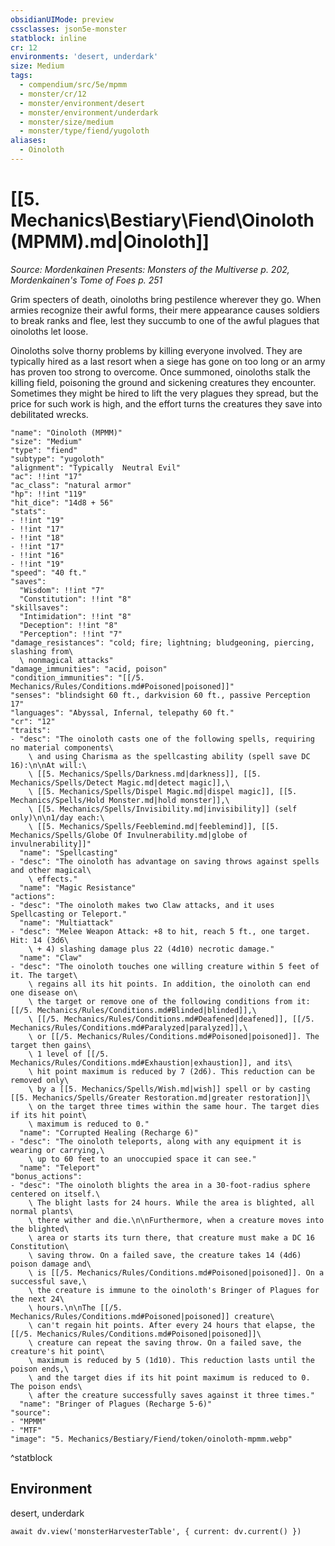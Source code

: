 ```yaml
---
obsidianUIMode: preview
cssclasses: json5e-monster
statblock: inline
cr: 12
environments: 'desert, underdark'
size: Medium
tags:
  - compendium/src/5e/mpmm
  - monster/cr/12
  - monster/environment/desert
  - monster/environment/underdark
  - monster/size/medium
  - monster/type/fiend/yugoloth
aliases:
  - Oinoloth
---
```

# [[5. Mechanics\Bestiary\Fiend\Oinoloth (MPMM).md|Oinoloth]]
*Source: Mordenkainen Presents: Monsters of the Multiverse p. 202, Mordenkainen's Tome of Foes p. 251*

Grim specters of death, oinoloths bring pestilence wherever they go. When armies recognize their awful forms, their mere appearance causes soldiers to break ranks and flee, lest they succumb to one of the awful plagues that oinoloths let loose.

Oinoloths solve thorny problems by killing everyone involved. They are typically hired as a last resort when a siege has gone on too long or an army has proven too strong to overcome. Once summoned, oinoloths stalk the killing field, poisoning the ground and sickening creatures they encounter. Sometimes they might be hired to lift the very plagues they spread, but the price for such work is high, and the effort turns the creatures they save into debilitated wrecks.

```statblock
"name": "Oinoloth (MPMM)"
"size": "Medium"
"type": "fiend"
"subtype": "yugoloth"
"alignment": "Typically  Neutral Evil"
"ac": !!int "17"
"ac_class": "natural armor"
"hp": !!int "119"
"hit_dice": "14d8 + 56"
"stats":
- !!int "19"
- !!int "17"
- !!int "18"
- !!int "17"
- !!int "16"
- !!int "19"
"speed": "40 ft."
"saves":
  "Wisdom": !!int "7"
  "Constitution": !!int "8"
"skillsaves":
  "Intimidation": !!int "8"
  "Deception": !!int "8"
  "Perception": !!int "7"
"damage_resistances": "cold; fire; lightning; bludgeoning, piercing, slashing from\
  \ nonmagical attacks"
"damage_immunities": "acid, poison"
"condition_immunities": "[[/5. Mechanics/Rules/Conditions.md#Poisoned|poisoned]]"
"senses": "blindsight 60 ft., darkvision 60 ft., passive Perception 17"
"languages": "Abyssal, Infernal, telepathy 60 ft."
"cr": "12"
"traits":
- "desc": "The oinoloth casts one of the following spells, requiring no material components\
    \ and using Charisma as the spellcasting ability (spell save DC 16):\n\nAt will:\
    \ [[5. Mechanics/Spells/Darkness.md|darkness]], [[5. Mechanics/Spells/Detect Magic.md|detect magic]],\
    \ [[5. Mechanics/Spells/Dispel Magic.md|dispel magic]], [[5. Mechanics/Spells/Hold Monster.md|hold monster]],\
    \ [[5. Mechanics/Spells/Invisibility.md|invisibility]] (self only)\n\n1/day each:\
    \ [[5. Mechanics/Spells/Feeblemind.md|feeblemind]], [[5. Mechanics/Spells/Globe Of Invulnerability.md|globe of invulnerability]]"
  "name": "Spellcasting"
- "desc": "The oinoloth has advantage on saving throws against spells and other magical\
    \ effects."
  "name": "Magic Resistance"
"actions":
- "desc": "The oinoloth makes two Claw attacks, and it uses Spellcasting or Teleport."
  "name": "Multiattack"
- "desc": "Melee Weapon Attack: +8 to hit, reach 5 ft., one target. Hit: 14 (3d6\
    \ + 4) slashing damage plus 22 (4d10) necrotic damage."
  "name": "Claw"
- "desc": "The oinoloth touches one willing creature within 5 feet of it. The target\
    \ regains all its hit points. In addition, the oinoloth can end one disease on\
    \ the target or remove one of the following conditions from it: [[/5. Mechanics/Rules/Conditions.md#Blinded|blinded]],\
    \ [[/5. Mechanics/Rules/Conditions.md#Deafened|deafened]], [[/5. Mechanics/Rules/Conditions.md#Paralyzed|paralyzed]],\
    \ or [[/5. Mechanics/Rules/Conditions.md#Poisoned|poisoned]]. The target then gains\
    \ 1 level of [[/5. Mechanics/Rules/Conditions.md#Exhaustion|exhaustion]], and its\
    \ hit point maximum is reduced by 7 (2d6). This reduction can be removed only\
    \ by a [[5. Mechanics/Spells/Wish.md|wish]] spell or by casting [[5. Mechanics/Spells/Greater Restoration.md|greater restoration]]\
    \ on the target three times within the same hour. The target dies if its hit point\
    \ maximum is reduced to 0."
  "name": "Corrupted Healing (Recharge 6)"
- "desc": "The oinoloth teleports, along with any equipment it is wearing or carrying,\
    \ up to 60 feet to an unoccupied space it can see."
  "name": "Teleport"
"bonus_actions":
- "desc": "The oinoloth blights the area in a 30-foot-radius sphere centered on itself.\
    \ The blight lasts for 24 hours. While the area is blighted, all normal plants\
    \ there wither and die.\n\nFurthermore, when a creature moves into the blighted\
    \ area or starts its turn there, that creature must make a DC 16 Constitution\
    \ saving throw. On a failed save, the creature takes 14 (4d6) poison damage and\
    \ is [[/5. Mechanics/Rules/Conditions.md#Poisoned|poisoned]]. On a successful save,\
    \ the creature is immune to the oinoloth's Bringer of Plagues for the next 24\
    \ hours.\n\nThe [[/5. Mechanics/Rules/Conditions.md#Poisoned|poisoned]] creature\
    \ can't regain hit points. After every 24 hours that elapse, the [[/5. Mechanics/Rules/Conditions.md#Poisoned|poisoned]]\
    \ creature can repeat the saving throw. On a failed save, the creature's hit point\
    \ maximum is reduced by 5 (1d10). This reduction lasts until the poison ends,\
    \ and the target dies if its hit point maximum is reduced to 0. The poison ends\
    \ after the creature successfully saves against it three times."
  "name": "Bringer of Plagues (Recharge 5-6)"
"source":
- "MPMM"
- "MTF"
"image": "5. Mechanics/Bestiary/Fiend/token/oinoloth-mpmm.webp"
```
^statblock

## Environment

desert, underdark

```dataviewjs
await dv.view('monsterHarvesterTable', { current: dv.current() })
```
